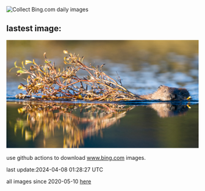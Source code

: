 ![Collect Bing.com daily images](https://github.com/counter2015/bing-daily-images/workflows/Collect%20Bing.com%20daily%20images/badge.svg)
## lastest image:
![](images/BeaverDenali.jpg)

use github actions to download www.bing.com images.

last update:2024-04-08 01:28:27 UTC

all images since 2020-05-10 [here](https://github.com/counter2015/bing-daily-images/tree/master/images) 
